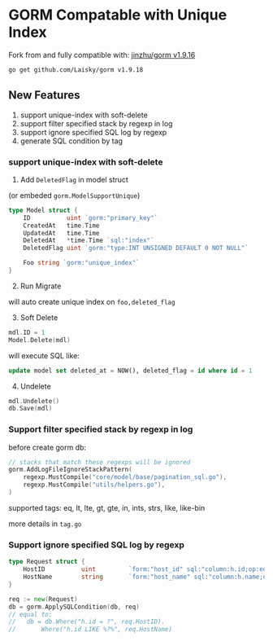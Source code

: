 # GORM Compatable with Unique Index

Fork from and fully compatible with: [jinzhu/gorm v1.9.16](https://github.com/jinzhu/gorm)


```sh
go get github.com/Laisky/gorm v1.9.18
```

## New Features

1. support unique-index with soft-delete
2. support filter specified stack by regexp in log
3. support ignore specified SQL log by regexp
4. generate SQL condition by tag


###  support unique-index with soft-delete

1. Add `DeletedFlag` in model struct

(or embeded `gorm.ModelSupportUnique`)

```go
type Model struct {
    ID          uint `gorm:"primary_key"`
    CreatedAt   time.Time
    UpdatedAt   time.Time
    DeletedAt   *time.Time `sql:"index"`
    DeletedFlag uint `gorm:"type:INT UNSIGNED DEFAULT 0 NOT NULL"`

    Foo string `gorm:"unique_index"`
}
```

2. Run Migrate

will auto create unique index on `foo,deleted_flag`

3. Soft Delete

```go
mdl.ID = 1
Model.Delete(mdl)
```

will execute SQL like:

```sql
update model set deleted_at = NOW(), deleted_flag = id where id = 1
```

4. Undelete

```go
mdl.Undelete()
db.Save(mdl)
```


### Support filter specified stack by regexp in log

before create gorm db:

```go
// stacks that match these regexps will be ignored
gorm.AddLogFileIgnoreStackPattern(
    regexp.MustCompile("core/model/base/pagination_sql.go"),
    regexp.MustCompile("utils/helpers.go"),
)
```

supported tags: eq, lt, lte, gt, gte, in, ints, strs, like, like-bin

more details in `tag.go`


### Support ignore specified SQL log by regexp

```go
type Request struct {
	HostID          uint         `form:"host_id" sql:"column:h.id;op:eq"`
	HostName        string       `form:"host_name" sql:"column:h.name;op:like"`
}

req := new(Request)
db = gorm.ApplySQLCondition(db, req)
// equal to:
//   db = db.Where("h.id = ?", req.HostID).
//       Where("h.id LIKE %?%", req.HostName)

```

